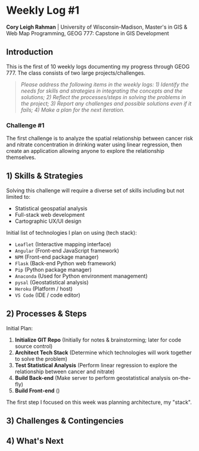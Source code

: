 
# Weekly Log #1

**Cory Leigh Rahman** | University of Wisconsin-Madison, Master's in GIS & Web Map Programming, GEOG 777: Capstone in GIS Development

## Introduction

This is the first of 10 weekly logs documenting my progress through GEOG 777. The class consists of two large projects/challenges. 

> *Please address the following items in the weekly logs: 1) Identify the needs for skills and strategies in integrating the concepts and the solutions; 2) Reflect the processes/steps in solving the problems in the project; 3) Report any challenges and possible solutions even if it fails; 4) Make a plan for the next iteration.*
> 
### Challenge #1 

The first challenge is to analyze the spatial relationship between cancer risk and nitrate concentration in drinking water using linear regression, then create an application allowing anyone to explore the relationship themselves.

## 1) Skills & Strategies

Solving this challenge will require a diverse set of skills including but not limited to:

- Statistical geospatial analysis
- Full-stack web development
- Cartographic UX/UI design

Initial list of technologies I plan on using (tech stack):

- `Leaflet`     (Interactive mapping interface)
- `Angular`     (Front-end JavaScript framework)
- `NPM`         (Front-end package manager)
- `Flask`       (Back-end Python web framework)
- `Pip`         (Python package manager)
- `Anaconda`    (Used for Python environment management)
- `pysal`       (Geostatistical analysis)
- `Heroku`      (Platform / host)
- `VS Code`     (IDE / code editor)

## 2) Processes & Steps

Initial Plan: 

1. **Initialize GIT Repo** (Initially for notes & brainstorming; later for code source control)
2. **Architect Tech Stack** (Determine which technologies will work together to solve the problem)
3. **Test Statistical Analysis** (Perform linear regression to explore the relationship between cancer and nitrate)
4. **Build Back-end** (Make server to perform geostatistical analysis on-the-fly)
5. **Build Front-end** ()

The first step I focused on this week was planning architecture, my "stack".

## 3) Challenges & Contingencies

## 4) What's Next
